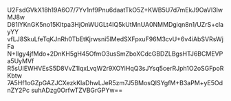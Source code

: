 U2FsdGVkX18h19A6O7/7Yv1nf9Pnu6daatTkO5Z+KWB5U7d7mEkJ9OaVI3lwMJ8w
D81lYKnGK5no15KItpa3HjOnWUGLt4IQ5kUtMnUA0NMMDgiqn8n1/UZrS+clayYY
vfLJ8SkuLfeTqKJnRh0TbEtKjrwsni5lMedSXFpxuF96M3cvU+6v4iAbSVRsWjFa
N+Ilgy4jfMdo+2DnKH5gH45OfmO3usSmZboXCdcGBDZLBgsHTJ6BCMEVPa5UyMVf
R5sUIEWHVEsS5D8VvZ1IqxLvqW2r9XOYiHqQ3sJYsq5cerRJph1O2oSGFpoRKbtw
7A5Hf1oGZpGAZJCXezkKlaDhwLJeR5zm7J5BMosQISYgfM+B3aPM+yE5OdnZY2Pc
suhADzg0OrfwTZVBGrGPYw==
